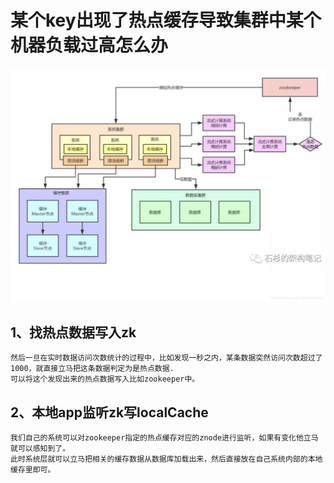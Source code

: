 # 某个key出现了热点缓存导致集群中某个机器负载过高怎么办

![](imgs/2020-10-13-x1v6zy.png)

## 1、找热点数据写入zk
```
然后一旦在实时数据访问次数统计的过程中，比如发现一秒之内，某条数据突然访问次数超过了1000，就直接立马把这条数据判定为是热点数据.
可以将这个发现出来的热点数据写入比如zookeeper中。
```

## 2、本地app监听zk写localCache
```
我们自己的系统可以对zookeeper指定的热点缓存对应的znode进行监听，如果有变化他立马就可以感知到了。
此时系统层就可以立马把相关的缓存数据从数据库加载出来，然后直接放在自己系统内部的本地缓存里即可。
```
